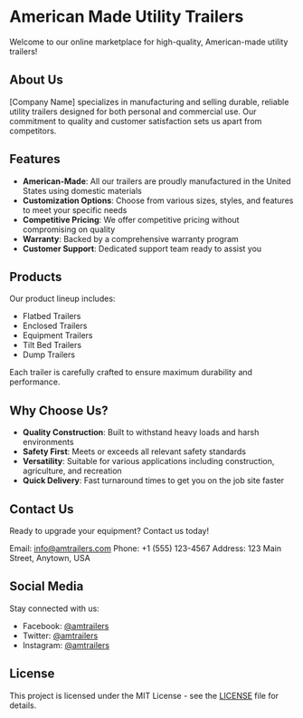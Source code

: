 # American Made Utility Trailers

Welcome to our online marketplace for high-quality, American-made utility trailers!

## About Us

[Company Name] specializes in manufacturing and selling durable, reliable utility trailers designed for both personal and commercial use. Our commitment to quality and customer satisfaction sets us apart from competitors.

## Features

- **American-Made**: All our trailers are proudly manufactured in the United States using domestic materials
- **Customization Options**: Choose from various sizes, styles, and features to meet your specific needs
- **Competitive Pricing**: We offer competitive pricing without compromising on quality
- **Warranty**: Backed by a comprehensive warranty program
- **Customer Support**: Dedicated support team ready to assist you

## Products

Our product lineup includes:

- Flatbed Trailers
- Enclosed Trailers
- Equipment Trailers
- Tilt Bed Trailers
- Dump Trailers

Each trailer is carefully crafted to ensure maximum durability and performance.

## Why Choose Us?

- **Quality Construction**: Built to withstand heavy loads and harsh environments
- **Safety First**: Meets or exceeds all relevant safety standards
- **Versatility**: Suitable for various applications including construction, agriculture, and recreation
- **Quick Delivery**: Fast turnaround times to get you on the job site faster

## Contact Us

Ready to upgrade your equipment? Contact us today!

Email: [info@amtrailers.com](mailto:info@amtrailers.com)
Phone: +1 (555) 123-4567
Address: 123 Main Street, Anytown, USA

## Social Media

Stay connected with us:

- Facebook: [@amtrailers](https://www.facebook.com/amtrailers/)
- Twitter: [@amtrailers](https://twitter.com/amtrailers)
- Instagram: [@amtrailers](https://instagram.com/amtrailers)

## License

This project is licensed under the MIT License - see the [LICENSE](LICENSE) file for details.
